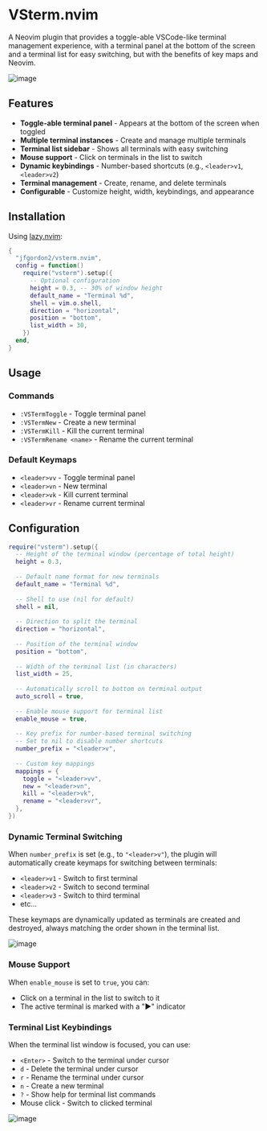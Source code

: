 # VSterm.nvim

A Neovim plugin that provides a toggle-able VSCode-like terminal management experience, with a terminal panel at the bottom of the screen and a terminal list for easy switching, but with the benefits of key maps and Neovim.

![image](https://github.com/user-attachments/assets/df395abd-f8da-401f-b786-ede877de0c63)


## Features

- **Toggle-able terminal panel** - Appears at the bottom of the screen when toggled
- **Multiple terminal instances** - Create and manage multiple terminals
- **Terminal list sidebar** - Shows all terminals with easy switching
- **Mouse support** - Click on terminals in the list to switch
- **Dynamic keybindings** - Number-based shortcuts (e.g., `<leader>v1`, `<leader>v2`)
- **Terminal management** - Create, rename, and delete terminals
- **Configurable** - Customize height, width, keybindings, and appearance

## Installation

Using [lazy.nvim](https://github.com/folke/lazy.nvim):

```lua
{
  "jfgordon2/vsterm.nvim",
  config = function()
    require("vsterm").setup({
      -- Optional configuration
      height = 0.3, -- 30% of window height
      default_name = "Terminal %d",
      shell = vim.o.shell,
      direction = "horizontal",
      position = "bottom",
      list_width = 30,
    })
  end,
}
```

## Usage

### Commands

- `:VSTermToggle` - Toggle terminal panel
- `:VSTermNew` - Create a new terminal
- `:VSTermKill` - Kill the current terminal
- `:VSTermRename <name>` - Rename the current terminal

### Default Keymaps

- `<leader>vv` - Toggle terminal panel
- `<leader>vn` - New terminal
- `<leader>vk` - Kill current terminal
- `<leader>vr` - Rename current terminal

## Configuration

```lua
require("vsterm").setup({
  -- Height of the terminal window (percentage of total height)
  height = 0.3,
  
  -- Default name format for new terminals
  default_name = "Terminal %d",
  
  -- Shell to use (nil for default)
  shell = nil,
  
  -- Direction to split the terminal
  direction = "horizontal",
  
  -- Position of the terminal window
  position = "bottom",
  
  -- Width of the terminal list (in characters)
  list_width = 25,
  
  -- Automatically scroll to bottom on terminal output
  auto_scroll = true,
  
  -- Enable mouse support for terminal list
  enable_mouse = true,
  
  -- Key prefix for number-based terminal switching
  -- Set to nil to disable number shortcuts
  number_prefix = "<leader>v",
  
  -- Custom key mappings
  mappings = {
    toggle = "<leader>vv",
    new = "<leader>vn",
    kill = "<leader>vk",
    rename = "<leader>vr",
  },
})
```

### Dynamic Terminal Switching

When `number_prefix` is set (e.g., to `"<leader>v"`), the plugin will automatically create keymaps for switching between terminals:

- `<leader>v1` - Switch to first terminal
- `<leader>v2` - Switch to second terminal
- `<leader>v3` - Switch to third terminal
- etc...

These keymaps are dynamically updated as terminals are created and destroyed, always matching the order shown in the terminal list.

![image](https://github.com/user-attachments/assets/934922ee-5ffb-49e1-b8e0-6801af2a1236)


### Mouse Support

When `enable_mouse` is set to `true`, you can:

- Click on a terminal in the list to switch to it
- The active terminal is marked with a "▶" indicator

### Terminal List Keybindings

When the terminal list window is focused, you can use:

- `<Enter>` - Switch to the terminal under cursor
- `d` - Delete the terminal under cursor
- `r` - Rename the terminal under cursor  
- `n` - Create a new terminal
- `?` - Show help for terminal list commands
- Mouse click - Switch to clicked terminal

![image](https://github.com/user-attachments/assets/6d7bf2b1-0a11-45b3-b018-0fce454061fc)
